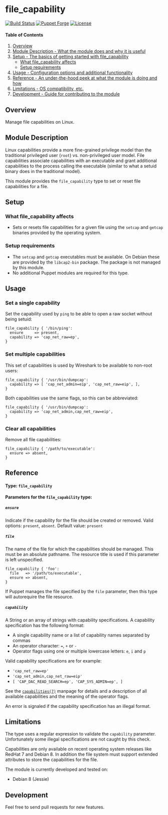# file_capability

[![Build Status](https://travis-ci.org/smoeding/puppet-file_capability.svg?branch=master)](https://travis-ci.org/smoeding/puppet-file_capability)
[![Puppet Forge](http://img.shields.io/puppetforge/v/stm/file_capability.svg)](https://forge.puppetlabs.com/stm/file_capability)
[![License](https://img.shields.io/github/license/smoeding/puppet-file_capability.svg)](https://raw.githubusercontent.com/smoeding/puppet-file_capability/master/LICENSE)

#### Table of Contents

1. [Overview](#overview)
2. [Module Description - What the module does and why it is useful](#module-description)
3. [Setup - The basics of getting started with file_capability](#setup)
	* [What file_capability affects](#what-file_capability-affects)
	* [Setup requirements](#setup-requirements)
4. [Usage - Configuration options and additional functionality](#usage)
5. [Reference - An under-the-hood peek at what the module is doing and how](#reference)
5. [Limitations - OS compatibility, etc.](#limitations)
6. [Development - Guide for contributing to the module](#development)

## Overview

Manage file capabilities on Linux.

## Module Description

Linux capabilities provide a more fine-grained privilege model than the traditional privileged user (`root`) vs. non-privileged user model. File capabilities associate capabilities with an executable and grant additional capabilities to the process calling the executable (similar to what a setuid binary does in the traditional model).

This module provides the `file_capability` type to set or reset file capabilities for a file.

## Setup

### What file_capability affects

* Sets or resets file capabilities for a given file using the `setcap` and `getcap` binaries provided by the operating system.

### Setup requirements

* The `setcap` and `getcap` executables must be available. On Debian these are provided by the `libcap2-bin` package. The package is not managed by this module.
* No additional Puppet modules are required for this type.

## Usage

### Set a single capability

Set the capability used by `ping` to be able to open a raw socket without being setuid:

``` Puppet
file_capability { '/bin/ping':
  ensure     => present,
  capability => 'cap_net_raw=ep',
}
```

### Set multiple capabilities

This set of capabilities is used by Wireshark to be available to non-root users:

``` Puppet
file_capability { '/usr/bin/dumpcap':
  capability => [ 'cap_net_admin=eip', 'cap_net_raw=eip', ],
}
```

Both capabilities use the same flags, so this can be abbreviated:

``` Puppet
file_capability { '/usr/bin/dumpcap':
  capability => 'cap_net_admin,cap_net_raw=eip',
}
```

### Clear all capabilities

Remove all file capabilities:

``` Puppet
file_capability { '/path/to/executable':
  ensure => absent,
}
```

## Reference

#### Type: `file_capability`

**Parameters for the `file_capability` type:**

##### `ensure`

Indicate if the capability for the file should be created or removed. Valid options: `present`, `absent`. Default value: `present`

##### `file`

The name of the file for which the capabilities should be managed. This must be an absolute pathname. The resource title is used if this parameter is left unspecified.

``` Puppet
file_capability { 'foo':
  file   => '/path/to/executable',
  ensure => absent,
}
```

If Puppet manages the file specified by the `file` parameter, then this type will autorequire the file resource.

##### `capability`

A String or an array of strings with capability specifications. A capability specification has the following format:

* A single capability name or a list of capability names separated by commas
* An operator character: `=`, `+` or `-`
* Operator flags using one or multiple lowercase letters: `e`, `i` and `p`

Valid capability specifications are for example:

* `'cap_net_raw=ep'`
* `'cap_net_admin,cap_net_raw=eip'`
* `[ 'CAP_DAC_READ_SEARCH=ep', 'CAP_SYS_ADMIN=ep', ]`

See the [`capabilities(7)`](http://man7.org/linux/man-pages/man7/capabilities.7.html) manpage for details and a description of all available capabilities and the meaning of the operator flags.

An error is signaled if the capability specification has an illegal format.

## Limitations

The type uses a regular expression to validate the `capability` parameter. Unfortunately some illegal specifications are not caught by this check.

Capabilities are only available on recent operating system releases like RedHat 7 and Debian 8. In addition the file system must support extended attributes to store the capabilities for the file.

The module is currently developed and tested on:
* Debian 8 (Jessie)

## Development

Feel free to send pull requests for new features.
